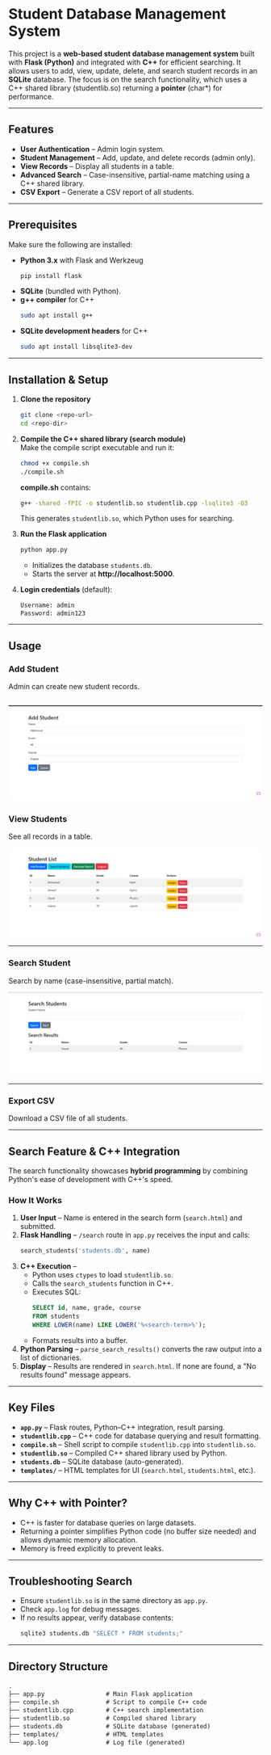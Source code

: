 # Student Database Management System

This project is a **web-based student database management system** built with **Flask (Python)** and integrated with **C++** for efficient searching. It allows users to add, view, update, delete, and search student records in an **SQLite** database. The focus is on the search functionality, which uses a C++ shared library (studentlib.so) returning a **pointer** (char*) for performance.

---

## Features

- **User Authentication** – Admin login system.
- **Student Management** – Add, update, and delete records (admin only).
- **View Records** – Display all students in a table.
- **Advanced Search** – Case-insensitive, partial-name matching using a C++ shared library.
- **CSV Export** – Generate a CSV report of all students.

---

## Prerequisites

Make sure the following are installed:

- **Python 3.x** with Flask and Werkzeug  
  ```bash
  pip install flask
  ```
- **SQLite** (bundled with Python).
- **g++ compiler** for C++  
  ```bash
  sudo apt install g++
  ```
- **SQLite development headers** for C++  
  ```bash
  sudo apt install libsqlite3-dev
  ```

---

## Installation & Setup

1. **Clone the repository**
   ```bash
   git clone <repo-url>
   cd <repo-dir>
   ```

2. **Compile the C++ shared library (search module)**  
   Make the compile script executable and run it:
   ```bash
   chmod +x compile.sh
   ./compile.sh
   ```

   **compile.sh** contains:
   ```bash
   g++ -shared -fPIC -o studentlib.so studentlib.cpp -lsqlite3 -O3
   ```
   This generates `studentlib.so`, which Python uses for searching.

3. **Run the Flask application**
   ```bash
   python app.py
   ```
   - Initializes the database `students.db`.
   - Starts the server at **http://localhost:5000**.

4. **Login credentials** (default):
   ```
   Username: admin
   Password: admin123
   ```

---

## Usage

### Add Student
Admin can create new student records.

![Add Student](images/Add.PNG)
---

### View Students
See all records in a table.

![Student List](images/List.PNG)

---

### Search Student
Search by name (case-insensitive, partial match).

![Search Student](images/Search.PNG)

---

### Export CSV
Download a CSV file of all students.

---

## Search Feature & C++ Integration

The search functionality showcases **hybrid programming** by combining Python's ease of development with C++'s speed.

### How It Works
1. **User Input** – Name is entered in the search form (`search.html`) and submitted.
2. **Flask Handling** – `/search` route in `app.py` receives the input and calls:
   ```python
   search_students('students.db', name)
   ```
3. **C++ Execution** –  
   - Python uses `ctypes` to load `studentlib.so`.
   - Calls the `search_students` function in C++.
   - Executes SQL:
     ```sql
     SELECT id, name, grade, course 
     FROM students 
     WHERE LOWER(name) LIKE LOWER('%<search-term>%');
     ```
   - Formats results into a buffer.
4. **Python Parsing** – `parse_search_results()` converts the raw output into a list of dictionaries.
5. **Display** – Results are rendered in `search.html`. If none are found, a "No results found" message appears.

---

## Key Files

- **`app.py`** – Flask routes, Python–C++ integration, result parsing.
- **`studentlib.cpp`** – C++ code for database querying and result formatting.
- **`compile.sh`** – Shell script to compile `studentlib.cpp` into `studentlib.so`.
- **`studentlib.so`** – Compiled C++ shared library used by Python.
- **`students.db`** – SQLite database (auto-generated).
- **`templates/`** – HTML templates for UI (`search.html`, `students.html`, etc.).

---

## Why C++ with Pointer?

- C++ is faster for database queries on large datasets.
- Returning a pointer simplifies Python code (no buffer size needed) and allows dynamic memory allocation.
- Memory is freed explicitly to prevent leaks.

---

## Troubleshooting Search

- Ensure `studentlib.so` is in the same directory as `app.py`.
- Check `app.log` for debug messages.
- If no results appear, verify database contents:
  ```bash
  sqlite3 students.db "SELECT * FROM students;"
  ```

---

## Directory Structure

```
.
├── app.py                 # Main Flask application
├── compile.sh             # Script to compile C++ code
├── studentlib.cpp         # C++ search implementation
├── studentlib.so          # Compiled shared library
├── students.db            # SQLite database (generated)
├── templates/             # HTML templates
└── app.log                # Log file (generated)
```